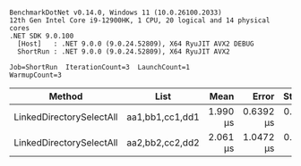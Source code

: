 ```

BenchmarkDotNet v0.14.0, Windows 11 (10.0.26100.2033)
12th Gen Intel Core i9-12900HK, 1 CPU, 20 logical and 14 physical cores
.NET SDK 9.0.100
  [Host]   : .NET 9.0.0 (9.0.24.52809), X64 RyuJIT AVX2 DEBUG
  ShortRun : .NET 9.0.0 (9.0.24.52809), X64 RyuJIT AVX2

Job=ShortRun  IterationCount=3  LaunchCount=1  
WarmupCount=3  

```
| Method                   | List            | Mean     | Error     | StdDev    | Gen0   | Gen1   | Allocated |
|------------------------- |---------------- |---------:|----------:|----------:|-------:|-------:|----------:|
| LinkedDirectorySelectAll | aa1,bb1,cc1,dd1 | 1.990 μs | 0.6392 μs | 0.0350 μs | 0.4425 | 0.0038 |   5.45 KB |
| LinkedDirectorySelectAll | aa2,bb2,cc2,dd2 | 2.061 μs | 1.0472 μs | 0.0574 μs | 0.4425 | 0.0038 |   5.45 KB |
